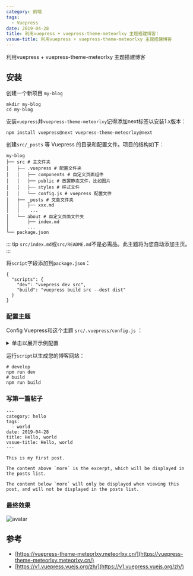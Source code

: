 ```yaml
---
category: 前端
tags:
  - Vuepress
date: 2019-04-28
title: 利用vuepress + vuepress-theme-meteorlxy 主题搭建博客!
vssue-title: 利用vuepress + vuepress-theme-meteorlxy 主题搭建博客
---
```

利用vuepress + vuepress-theme-meteorlxy 主题搭建博客


## 安装
创建一个新项目 `my-blog`
```SH
mkdir my-blog
cd my-blog
```

安装`vuepress`并`vuepress-theme-meteorlxy`记得添加next标签以安装1.x版本：
```SH
npm install vuepress@next vuepress-theme-meteorlxy@next
```

创建`src/_posts` 等 Vuepress 的目录和配置文件。项目的结构如下：
```SH
my-blog
├── src # 主文件夹
│   ├── .vuepress # 配置文件夹
│   │   ├── components # 自定义页面组件
│   │   ├── public # 放置静态文件，比如图片
│   │   ├── styles # 样式文件
│   │   └── config.js # vuepress 配置文件
│   ├── _posts # 文章文件夹
│   │   ├── xxx.md
│   │    ...
│   └── about # 自定义页面文件夹
│       ├── index.md
│       ...
└── package.json
```

::: tip
`src/index.md`或`src/README.md`不是必需品。此主题将为您自动添加主页。
:::


将`script`字段添加到`package.json`：
```SH
{
  "scripts": {
    "dev": "vuepress dev src",
    "build": "vuepress build src --dest dist"
  }
}
```


### 配置主题
Config Vuepress和这个主题 `src/.vuepress/config.js` ：
<details>
<summary>单击以展开示例配置</summary>
```SH
module.exports = {
    theme: 'meteorlxy',
    title: '❤GaoSir 的个人博客',
    description: 'GaoSir 的个人博客',
    locales: {
        '/': {
            lang: 'zh-CN'
        }
    },
    head: [
        ['link', {
            rel: 'icon',
            href: '/images/favicon.ico'
        }]
    ],
    // 主题设置
    themeConfig: {
        // 主题语言
        lang: Object.assign(require('vuepress-theme-meteorlxy/lib/langs/zh-CN'), {
            prevPost: '上一篇文章',
            nextPost: '下一篇文章',
            notFound: '哎呀，页面跑丢了！'
        }),
        // 个人信息设置
        personalInfo: {
            nickname: 'GaoSir',
            description: '你若想要得到，就别只是期望。<br/> 人生短暂，经不起等待。',
            email: 'gaosir_801@163.com',
            location: '深圳',
            avatar: '/images/tx.jpg',
            sns: {
                github: {
                    account: 'Gaosirs',
                    link: 'https://github.com/gaosirs',
                }
            }
        },
        // 头部设置
        header: {
            background: {
                useGeo: true,
            },
            showTitle: true,
        },
        // 帖子的上次更新时间
        lastUpdated: true,
        // 导航栏设置
        nav: [{
                text: '首页',
                link: '/',
                exact: true
            },
            {
                text: '文章',
                link: '/posts/',
                exact: false
            },
            {
                text: '博客园',
                link: 'https://www.cnblogs.com/gaosirs',
                exact: false
            },
            {
                text: '关于我',
                link: '/about/',
                exact: false
            },
        ],
        // 评论设置
        comments: {
            platform: 'github',
            owner: 'xxx',
            repo: 'xxx',
            clientId: 'xxx',
            clientSecret: 'xxx',
            autoCreateIssue: process.env.NODE_ENV !== 'development'
        },
        // 分页配置
        pagination: {
            perPage: 5
        }
    }
}
```
</details>






运行`script`以生成您的博客网站：
```SH
# develop
npm run dev
# build
npm run build
```

### 写第一篇帖子   
```SH
---
category: hello
tags:
  - world
date: 2019-04-28
title: Hello, world
vssue-title: Hello, world
---

This is my first post.

The content above `more` is the excerpt, which will be displayed in the posts list.

The content below `more` will only be displayed when viewing this post, and will not be displayed in the posts list.
```



### 最终效果
![avatar](/images/details.png)


## 参考
* [https://vuepress-theme-meteorlxy.meteorlxy.cn/](https://vuepress-theme-meteorlxy.meteorlxy.cn/)
* [https://v1.vuepress.vuejs.org/zh/](https://v1.vuepress.vuejs.org/zh/)